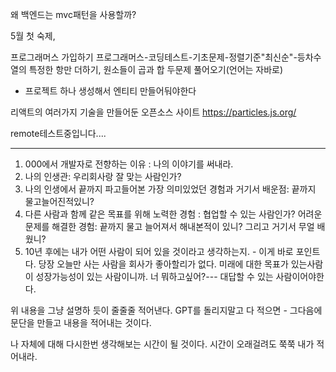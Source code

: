 
왜 백엔드는 mvc패턴을 사용할까?


5월 첫 숙제,

프로그래머스 가입하기
프로그래머스-코딩테스트-기초문제-정렬기준"최신순"-등차수열의 특정한 항만 더하기, 원소들이 곱과 합 두문제 풀어오기(언어는 자바로) 


- 프로젝트 하나 생성해서 엔티티 만들어둬야한다


리액트의 여러가지 기술을 만들어둔 오픈소스 사이트
https://particles.js.org/



remote테스트중입니다.... 

---

1. 000에서 개발자로 전향하는 이유 : 나의 이야기를 써내라.
2. 나의 인생관: 우리회사랑 잘 맞는 사람인가?
3. 나의 인생에서 끝까지 파고들어본 가장 의미있었던 경험과 거기서 배운점: 끝까지 물고늘어진적있니?
4. 다른 사람과 함께 같은 목표를 위해 노력한 경험 : 협업할 수 있는 사람인가?
	어려운 문제를 해결한 경험: 끝까지 물고 늘어져서 해내본적이 있니?
	그리고 거기서 무얼 배웠니?
5. 10년 후에는 내가 어떤 사람이 되어 있을 것이라고 생각하는지. - 이게 바로 포인트다.
	당장 오늘만 사는 사람을 회사가 좋아할리가 없다. 
	미래에 대한 목표가 있는사람이 성장가능성이 있는 사람이니까.
	너 뭐하고싶어?--- 대답할 수 있는 사람이어야한다.

위 내용을 그냥 설명하 듯이 줄줄줄 적어낸다. GPT를 돌리지말고 다 적으면 - 그다음에 문단을 만들고 내용을 적어내는 것이다. 

나 자체에 대해 다시한번 생각해보는 시간이 될 것이다. 시간이 오래걸려도 쭉쭉 내가 적어내라. 



